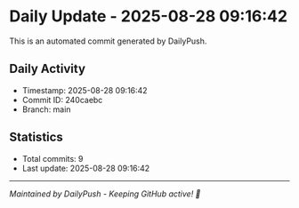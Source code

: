# Daily Update - 2025-08-28 09:16:42

This is an automated commit generated by DailyPush.

## Daily Activity
- Timestamp: 2025-08-28 09:16:42
- Commit ID: 240caebc
- Branch: main

## Statistics
- Total commits: 9
- Last update: 2025-08-28 09:16:42

---
*Maintained by DailyPush - Keeping GitHub active! 🚀*
